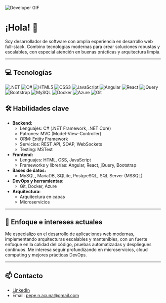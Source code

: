 ![Developer GIF](https://media0.giphy.com/media/v1.Y2lkPTc5MGI3NjExOGxzaXJvbXNnNGk4bTcyM3hhMGduaTg3MXlqZ2k4eHdpa2E4aGs3NCZlcD12MV9pbnRlcm5hbF9naWZfYnlfaWQmY3Q9Zw/1iolyr2dobg73XjR7z/giphy.gif)

# ¡Hola! 👋

Soy desarrollador de software con amplia experiencia en desarrollo web full-stack. Combino tecnologías modernas para crear soluciones robustas y escalables, con especial atención en buenas prácticas y arquitectura limpia.

---
## 💻 Tecnologías

![.NET](https://img.shields.io/badge/.NET-5C2D91?style=for-the-badge&logo=dotnet&logoColor=white) 
![C#](https://img.shields.io/badge/C%23-239120?style=for-the-badge&logo=c-sharp&logoColor=white) 
![HTML5](https://img.shields.io/badge/HTML5-E34F26?style=for-the-badge&logo=html5&logoColor=white) 
![CSS3](https://img.shields.io/badge/CSS3-1572B6?style=for-the-badge&logo=css3) 
![JavaScript](https://shields.io/badge/JavaScript-F7DF1E?logo=JavaScript&logoColor=000&style=flat-square)
![Angular](https://img.shields.io/badge/Angular-DD0031?style=for-the-badge&logo=angular&logoColor=white) 
![React](https://img.shields.io/badge/React-61DAFB?style=for-the-badge&logo=react&logoColor=black) 
![jQuery](https://img.shields.io/badge/jQuery-0769AD?style=for-the-badge&logo=jquery&logoColor=white) 
![Bootstrap](https://img.shields.io/badge/Bootstrap-7952B3?style=for-the-badge&logo=bootstrap&logoColor=white) 
![MySQL](https://img.shields.io/badge/MySQL-4479A1?style=for-the-badge&logo=mysql&logoColor=white) 
![Docker](https://img.shields.io/badge/Docker-2496ED?style=for-the-badge&logo=docker&logoColor=white) 
![Azure](https://img.shields.io/badge/Azure-0078D4?style=for-the-badge&logo=microsoft-azure&logoColor=white) 
![Git](https://img.shields.io/badge/Git-F05032?style=for-the-badge&logo=git&logoColor=white)

## 🛠️ Habilidades clave

- **Backend:**  
  - Lenguajes: C# (.NET Framework, .NET Core)  
  - Patrones: MVC (Model-View-Controller)  
  - ORM: Entity Framework  
  - Servicios: REST API, SOAP, WebSockets  
  - Testing: MSTest
- **Frontend:**  
  - Lenguajes: HTML, CSS, JavaScript  
  - Frameworks y librerías: Angular, React, jQuery, Bootstrap  
- **Bases de datos:**  
  - MySQL, MariaDB, SQLite, PostgreSQL, SQL Server (MSSQL)  
- **DevOps y herramientas:**  
  - Git, Docker, Azure  
- **Arquitectura:**  
  - Arquitectura en capas  
  - Microservicios

---

## 🎯 Enfoque e intereses actuales

Me especializo en el desarrollo de aplicaciones web modernas, implementando arquitecturas escalables y mantenibles, con un fuerte enfoque en la calidad del código, pruebas automatizadas y despliegues continuos. Me interesa seguir profundizando en microservicios, cloud computing y mejores prácticas DevOps.

---

## 📫 Contacto

- [LinkedIn]([https://www.linkedin.com/in/tu-perfil](https://ar.linkedin.com/in/pepe-nahuel-acu%C3%B1a-485918218?trk=people-guest_people_search-card&original_referer=https%3A%2F%2Fwww.linkedin.com%2F))  
- Email: pepe.n.acuna@gmail.com

